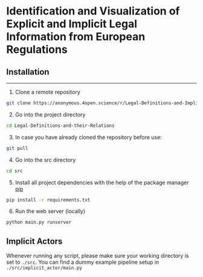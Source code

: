 # Identification and Visualization of Explicit and Implicit Legal Information from European Regulations

## Installation

***

1. Clone a remote repository

```bash
git clone https://anonymous.4open.science/r/Legal-Definitions-and-Implicit-Actor-Extension-82F3/README.md
```

2. Go into the project directory

```bash
cd Legal-Definitions-and-their-Relations
```

3. In case you have already cloned the repository before use:

```bash
git pull
```

4. Go into the src directory

```bash
cd src
```

5. Install all project dependencies with the help of the package manager [pip](https://pip.pypa.io/en/stable/)

```bash
pip install -r requirements.txt
```

6. Run the web server (locally)

```bash
python main.py runserver
```

## Implicit Actors

Whenever running any script, please make sure your working directory is set to ``./src``.
You can find a dummy example pipeline setup in `./src/implicit_actor/main.py`
